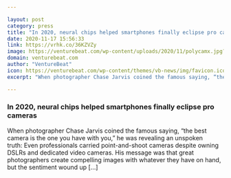 ```yaml
---

layout: post
category: press
title: "In 2020, neural chips helped smartphones finally eclipse pro cameras"
date: 2020-11-17 15:56:33
link: https://vrhk.co/36KZVZy
image: https://venturebeat.com/wp-content/uploads/2020/11/polycamx.jpg?w=1200&strip=all
domain: venturebeat.com
author: "VentureBeat"
icon: https://venturebeat.com/wp-content/themes/vb-news/img/favicon.ico
excerpt: "When photographer Chase Jarvis coined the famous saying, “the best camera is the one you have with you,” he was revealing an unspoken truth: Even professionals carried point-and-shoot cameras despite owning DSLRs and dedicated video cameras. His message was that great photographers create compelling images with whatever they have on hand, but the sentiment wound up […]"

---
```


### In 2020, neural chips helped smartphones finally eclipse pro cameras

When photographer Chase Jarvis coined the famous saying, “the best camera is the one you have with you,” he was revealing an unspoken truth: Even professionals carried point-and-shoot cameras despite owning DSLRs and dedicated video cameras. His message was that great photographers create compelling images with whatever they have on hand, but the sentiment wound up […]